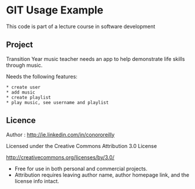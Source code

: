 # GIT Usage Example

This code is part of a lecture course in software development

## Project
Transition Year music teacher needs an app to help demonstrate life skills through music.

Needs the following features:

	* create user
	* add music
	* create playlist
	* play music, see username and playlist

## Licence

Author : http://ie.linkedin.com/in/conororeilly

Licensed under the Creative Commons Attribution 3.0 License

http://creativecommons.org/licenses/by/3.0/

- Free for use in both personal and commercial projects.
- Attribution requires leaving author name, author homepage link, and the license info intact.